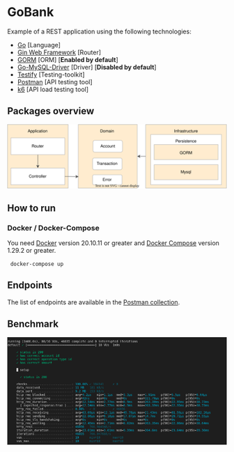 # GoBank

Example of a REST application using the following technologies:

- [Go](https://go.dev/) [Language]
- [Gin Web Framework](https://github.com/gin-gonic/gin) [Router]
- [GORM](https://github.com/go-gorm/gorm) [ORM] [__Enabled by default__]
- [Go-MySQL-Driver](https://github.com/go-sql-driver/mysql) [Driver] [__Disabled by default__]
- [Testify](https://github.com/stretchr/testify) [Testing-toolkit]
- [Postman](https://www.postman.com/) [API testing tool]
- [k6](https://k6.io/) [API load testing tool]

## Packages overview
![](./documentation/images/packages.svg)

## How to run

### Docker / Docker-Compose
You need [Docker](https://docs.docker.com/engine/install/) version 20.10.11 or greater and [Docker Compose](https://docs.docker.com/compose/install/) version 1.29.2 or greater.

     docker-compose up
     
## Endpoints

The list of endpoints are available in the [Postman collection](./documentation/postman/collection.json). 

## Benchmark
![](./documentation/images/benchmark.png)